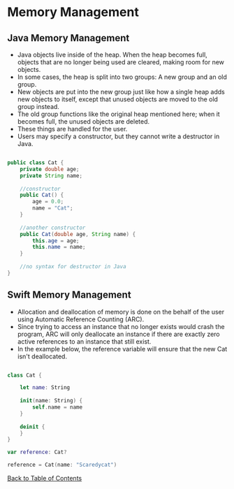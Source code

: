 # Memory Management

## Java Memory Management

* Java objects live inside of the heap. When the heap becomes full, objects that are no longer being used are cleared, making room for new objects.
* In some cases, the heap is split into two groups: A new group and an old group.
* New objects are put into the new group just like how a single heap adds new objects to itself, except that unused objects are moved to the old group instead.
* The old group functions like the original heap mentioned here; when it becomes full, the unused objects are deleted.
* These things are handled for the user.
* Users may specify a constructor, but they cannot write a destructor in Java.

```Java

public class Cat {
	private double age;
	private String name;
	
	//constructor
	public Cat() {
		age = 0.0;
		name = "Cat";
	}
	
	//another constructor
	public Cat(double age, String name) {
		this.age = age;
		this.name = name;
	}
	
	//no syntax for destructor in Java
}

```

## Swift Memory Management

* Allocation and deallocation of memory is done on the behalf of the user using Automatic Reference Counting (ARC).
* Since trying to access an instance that no longer exists would crash the program, ARC will only deallocate an instance if there are exactly zero active references to an instance that still exist.
* In the example below, the reference variable will ensure that the new Cat isn't deallocated.

```Swift

class Cat {

	let name: String
	
	init(name: String) {
		self.name = name
	}
	
	deinit {
	}
}

var reference: Cat?

reference = Cat(name: "Scaredycat")

```
[Back to Table of Contents](README.md)
